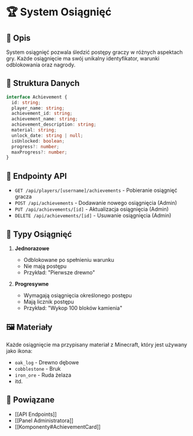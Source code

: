 # 🏆 System Osiągnięć

## 📝 Opis
System osiągnięć pozwala śledzić postępy graczy w różnych aspektach gry. Każde osiągnięcie ma swój unikalny identyfikator, warunki odblokowania oraz nagrody.

## 💾 Struktura Danych
```typescript
interface Achievement {
  id: string;
  player_name: string;
  achievement_id: string;
  achievement_name: string;
  achievement_description: string;
  material: string;
  unlock_date: string | null;
  isUnlocked: boolean;
  progress?: number;
  maxProgress?: number;
}
```

## 🔄 Endpointy API
- `GET /api/players/[username]/achievements` - Pobieranie osiągnięć gracza
- `POST /api/achievements` - Dodawanie nowego osiągnięcia (Admin)
- `PUT /api/achievements/[id]` - Aktualizacja osiągnięcia (Admin)
- `DELETE /api/achievements/[id]` - Usuwanie osiągnięcia (Admin)

## 🎯 Typy Osiągnięć
1. **Jednorazowe**
   - Odblokowane po spełnieniu warunku
   - Nie mają postępu
   - Przykład: "Pierwsze drewno"

2. **Progresywne**
   - Wymagają osiągnięcia określonego postępu
   - Mają licznik postępu
   - Przykład: "Wykop 100 bloków kamienia"

## 🖼️ Materiały
Każde osiągnięcie ma przypisany materiał z Minecraft, który jest używany jako ikona:
- `oak_log` - Drewno dębowe
- `cobblestone` - Bruk
- `iron_ore` - Ruda żelaza
- itd.

## 🔗 Powiązane
- [[API Endpoints]]
- [[Panel Administratora]]
- [[Komponenty#AchievementCard]] 
